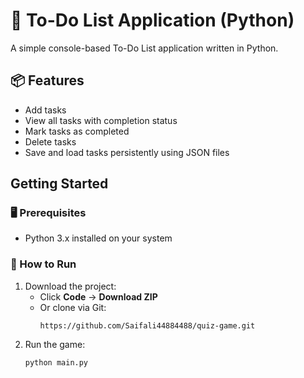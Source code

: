 # 🧠 To-Do List Application (Python)

A simple console-based To-Do List application written in Python.

## 📦 Features
- Add tasks
- View all tasks with completion status
- Mark tasks as completed
- Delete tasks
- Save and load tasks persistently using JSON files

## Getting Started

### 🖥️ Prerequisites
- Python 3.x installed on your system

### 🚀 How to Run
1. Download the project:
   - Click **Code** → **Download ZIP**
   - Or clone via Git:
     ```
     https://github.com/Saifali44884488/quiz-game.git
     ```
2. Run the game:
   ```bash
   python main.py
